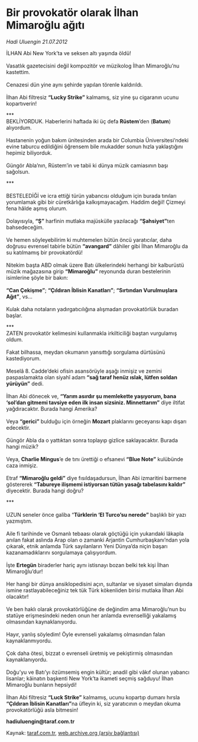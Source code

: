 # Bir provokatör olarak İlhan Mimaroğlu ağıtı

*Hadi Uluengin 21.07.2012*

<div class="yazi"><p>İLHAN Abi New York’ta ve seksen altı yaşında öldü! <br/><br/>Vasatlık gazetecisini değil kompozitör ve müzikolog İlhan Mimaroğlu’nu kastettim.<br/><br/>Cenazesi dün yine aynı şehirde yapılan törenle kaldırıldı.<br/><br/>İlhan Abi filtresiz <b>“Lucky Strike”</b> kalmamış, siz yine şu cigaranın ucunu kopartıverin! </p>
<p>***<br/>BEKLİYORDUK. Haberlerini haftada iki üç defa <b>Rüstem</b>’den (<b>Batum</b>) alıyordum.<br/><br/>Hastanenin yoğun bakım ünitesinden arada bir Columbia Üniversitesi’ndeki evine taburcu edildiğini öğrensem bile mukadder sonun hızla yaklaştığını hepimiz biliyorduk.<br/><br/>Güngör Abla’nın, Rüstem’in ve tabii ki dünya müzik camiasının başı sağolsun.</p>
<p>***<br/><br/>BESTELEDİĞİ ve icra ettiği türün yabancısı olduğum için burada tınıları yorumlamak gibi bir cüretkârlığa kalkışmayacağım. Haddim değil! Çizmeyi fena hâlde aşmış olurum. <br/><br/>Dolayısıyla, <b>“Ş”</b> harfinin mutlaka majüskülle yazılacağı <b>“Şahsiyet”</b>ten bahsedeceğim.<br/><br/>Ve hemen söyleyebilirim ki muhtemelen bütün öncü yaratıcılar, daha doğrusu evrensel tabirle bütün <b>“avangard”</b> dâhiler gibi İlhan Mimaroğlu da su katılmamış bir provokatördü!<br/><br/>Nitekim başta ABD olmak üzere Batı ülkelerindeki herhangi bir kalburüstü müzik mağazasına girip <b>“Mimaroğlu”</b> reyonunda duran bestelerinin isimlerine şöyle bir bakın:<br/><b><br/>“Can Çekişme”</b>; <b>“Çıldıran İblisin Kanatları”</b>; <b>“Sırtından Vurulmuşlara Ağıt”</b>, vs...<br/><br/>Kulak daha notaların yadırgatıcılığına alışmadan provokatörlük buradan başlar.</p>
<p>*** <br/>ZATEN provokatör kelimesini kullanmakla irkilticiliği baştan vurgulamış oldum.<br/><br/>Fakat bilhassa, meydan okumanın yansıttığı sorgulama dürtüsünü kastediyorum.<br/><br/>Meselâ 8. Cadde’deki ofisin asansörüyle aşağı inmişiz ve zemini paspaslamakta olan siyahî adam <b>“sağ taraf henüz ıslak, lütfen soldan yürüyün”</b> dedi.<br/><br/>İlhan Abi dönecek ve, <b>“Yarım asırdır şu memlekette yaşıyorum, bana ‘sol’dan gitmemi tavsiye eden ilk insan sizsiniz. Minnettarım”</b> diye iltifat yağdıracaktır. Burada hangi Amerika?<br/><br/>Veya <b>“gerici”</b> bulduğu için örneğin <b>Mozart</b> plaklarını geceyarısı kapı dışarı edecektir. <br/><br/>Güngör Abla da o yattıktan sonra toplayıp gizlice saklayacaktır. Burada hangi müzik?<br/><br/>Veya, <b>Charlie Mingus</b>’e de tını ürettiği o efsanevi <b>“Blue Note”</b> kulübünde caza inmişiz.<br/><br/>Etraf <b>“Mimaroğlu geldi”</b> diye fısıldaşadursun, İlhan Abi izmaritini barmene göstererek <b>“Tabureye ilişmemi istiyorsan tütün yasağı tabelasını kaldır”</b> diyecektir. Burada hangi doğru?</p>
<p>***<br/><br/>UZUN seneler önce galiba “<b>Türklerin ‘El Turco’su nerede”</b> başlıklı bir yazı yazmıştım.<br/><br/>Aile fi tarihinde ve Osmanlı tebaası olarak göçtüğü için yukarıdaki lâkapla anılan fakat aslında Arap olan o zamanki Arjantin Cumhurbaşkanı’ndan yola çıkarak, etnik anlamda Türk sayılanların Yeni Dünya’da niçin başarı kazanamadıklarını sorgulamaya çalışıyordum.<br/><br/>İşte <b>Ertegün</b> biraderler hariç aynı istisnayı bozan belki tek kişi İlhan Mimaroğlu’dur!<br/><br/>Her hangi bir dünya ansiklopedisini açın, sultanlar ve siyaset simaları dışında ismine rastlayabileceğiniz tek tük Türk kökenliden birisi mutlaka İlhan Abi olacaktır!<br/><br/>Ve ben haklı olarak provokatörlüğüne de değindim ama Mimaroğlu’nun bu statüye erişmesindeki neden onun her anlamda evrenselliği yakalamış olmasından kaynaklanıyordu.<br/><br/>Hayır, yanlış söyledim! Öyle evrenseli yakalamış olmasından falan kaynaklanmıyordu.<br/><br/>Çok daha ötesi, bizzat o evrenseli üretmiş ve pekiştirmiş olmasından kaynaklanıyordu.<br/><br/>Doğu’yu ve Batı’yı özümsemiş engin kültür; anadil gibi vâkıf olunan yabancı lisanlar; kâinatın başkenti New York’ta ikameti seçmiş sağduyu! İlhan Mimaroğlu bunların hepsiydi!<br/><br/>İlhan Abi filtresiz <b>“Luck Strike”</b> kalmamış, ucunu kopartıp dumanı hırsla <b>“Çıldıran İblisin Kanatları”</b>na üfleyin ki, siz yaratıcının o meydan okuma provokatörlüğü asla bitmesin!<b> </b></p>
<p><b>hadiuluengin@taraf.com.tr</b></p>
</div>

Kaynak: [taraf.com.tr](http://www.taraf.com.tr/hadi-uluengin/makale-bir-provokator-olarak-ilhan-mimaroglu-agiti.htm), [web.archive.org (arşiv bağlantısı)](http://web.archive.org/web/20130623140246/http://www.taraf.com.tr/hadi-uluengin/makale-bir-provokator-olarak-ilhan-mimaroglu-agiti.htm)

